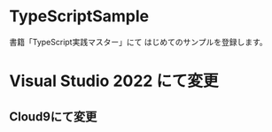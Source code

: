 # TypeScriptSample
書籍「TypeScript実践マスター」にて
はじめてのサンプルを登録します。

# Visual Studio 2022 にて変更

## Cloud9にて変更
